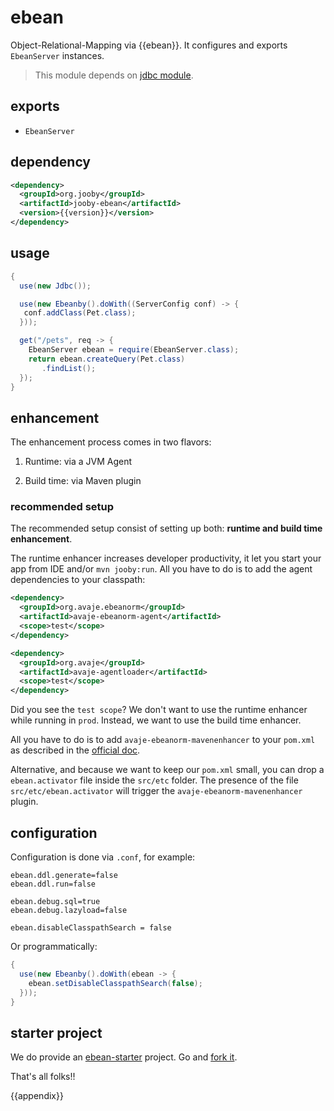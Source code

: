# ebean

Object-Relational-Mapping via {{ebean}}. It configures and exports ```EbeanServer``` instances.

> This module depends on [jdbc module](/doc/jdbc).
 
## exports

* ```EbeanServer```

## dependency

```xml
<dependency>
  <groupId>org.jooby</groupId>
  <artifactId>jooby-ebean</artifactId>
  <version>{{version}}</version>
</dependency>
```

## usage

```java
{
  use(new Jdbc());

  use(new Ebeanby().doWith((ServerConfig conf) -> {
   conf.addClass(Pet.class);
  }));

  get("/pets", req -> {
    EbeanServer ebean = require(EbeanServer.class);
    return ebean.createQuery(Pet.class)
       .findList();
  });
}
```

## enhancement

The enhancement process comes in two flavors:

1) Runtime: via a JVM Agent

2) Build time: via Maven plugin

### recommended setup

The recommended setup consist of setting up both: **runtime and build time enhancement**.

The runtime enhancer increases developer productivity, it let you start your app from IDE
and/or ```mvn jooby:run```. All you have to do is to add the agent dependencies to your
classpath:

```xml
<dependency>
  <groupId>org.avaje.ebeanorm</groupId>
  <artifactId>avaje-ebeanorm-agent</artifactId>
  <scope>test</scope>
</dependency>

<dependency>
  <groupId>org.avaje</groupId>
  <artifactId>avaje-agentloader</artifactId>
  <scope>test</scope>
</dependency>
```

Did you see the ```test scope```? We don't want to use the runtime enhancer while
running in ```prod```. Instead, we want to use the build time enhancer.

All you have to do is to add ```avaje-ebeanorm-mavenenhancer``` to your ```pom.xml``` as described
in the [official doc](http://ebean-orm.github.io/docs#enhance_maven).

Alternative, and because we want to keep our ```pom.xml``` small, you can drop a ```ebean.activator```
file inside the ```src/etc``` folder. The presence of the file ```src/etc/ebean.activator```
will trigger the ```avaje-ebeanorm-mavenenhancer``` plugin.

## configuration

Configuration is done via ```.conf```, for example:

```properties
ebean.ddl.generate=false
ebean.ddl.run=false

ebean.debug.sql=true
ebean.debug.lazyload=false

ebean.disableClasspathSearch = false
```

Or programmatically:

```java
{
  use(new Ebeanby().doWith(ebean -> {
    ebean.setDisableClasspathSearch(false);
  }));
}
```

## starter project

We do provide an [ebean-starter](https://github.com/jooby-project/ebean-starter) project. Go and [fork it](https://github.com/jooby-project/ebean-starter).

That's all folks!!

{{appendix}}
